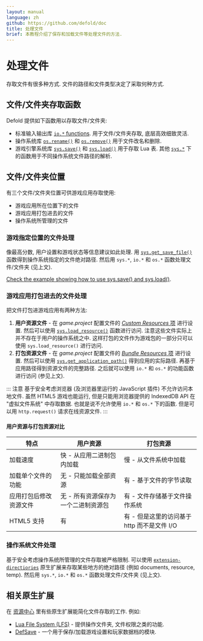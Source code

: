 ```yaml
---
layout: manual
language: zh
github: https://github.com/defold/doc
title: 处理文件
brief: 本教程介绍了保存和加载文件等处理文件的方法.
---
```


# 处理文件
存取文件有很多种方式. 文件的路径和文件类型决定了采取何种方式.

## 文件/文件夹存取函数
Defold 提供如下函数用以存取文件/文件夹:

* 标准输入输出库 [`io.*` functions](https://defold.com/ref/stable/io/). 用于文件/文件夹存取, 底层高效细致灵活.
* 操作系统库 [`os.rename()`](https://defold.com/ref/stable/os/#os.rename:oldname-newname) 和 [`os.remove()`](https://defold.com/ref/stable/os/#os.remove:filename) 用于文件改名和删除.
* 游戏引擎系统库 [`sys.save()`](https://defold.com/ref/stable/sys/#sys.save:filename-table) 和 [`sys.load()`](https://defold.com/ref/stable/sys/#sys.load:filename) 用于存取 Lua 表. 其他 [`sys.*`](https://defold.com/ref/stable/sys/) 下的函数用于不同操作系统文件路径的解析.

## 文件/文件夹位置
有三个文件/文件夹位置可供游戏应用存取使用:

* 游戏应用所在位置下的文件
* 游戏应用打包进去的文件
* 操作系统所管理的文件

### 游戏指定位置的文件处理
像最高分数, 用户设置和游戏状态等信息建议如此处理. 用 [`sys.get_save_file()`](https://defold.com/ref/stable/sys/#sys.get_save_file:application_id-file_name) 函数得到操作系统指定的文件绝对路径. 然后用 `sys.*`, `io.*` 和 `os.*` 函数处理文件/文件夹 (见上文).

[Check the example showing how to use sys.save() and sys.load()](/examples/file/sys_save_load/).

### 游戏应用打包进去的文件处理
把文件打包进游戏应用有两种方法:

1. **用户资源文件** - 在 *game.project* 配置文件的 [*Custom Resources* 项](https://defold.com/zh/manuals/project-settings/#project) 进行设置. 然后可以使用 [`sys.load_resource()`](https://defold.com/ref/sys/#sys.load_resource) 函数进行访问. 注意这些文件实际上并不存在于用户的操作系统之中. 这样打包的文件作为游戏包的一部分只可以使用 `sys.load_resource()` 进行访问.
2. **打包资源文件** - 在 *game.project* 配置文件的 [*Bundle Resources* 项](https://defold.com/zh/manuals/project-settings/#project) 进行设置. 然后可以使用 [`sys.get_application_path()`](https://defold.com/ref/stable/sys/#sys.get_application_path:) 得到应用的实际路径. 再基于应用路径得到资源文件的完整路径. 之后就可以使用 `io.*` 和 `os.*` 的功能函数进行访问 (参见上文).

 ::: 注意
 基于安全考虑浏览器 (及浏览器里运行的 JavaScript 插件) 不允许访问本地文件. 虽然 HTML5 游戏也能运行, 但是只能用浏览器提供的 IndexedDB API 在 "虚拟文件系统" 中存取数据. 也就是说不允许使用 `io.*` 和 `os.*` 下的函数. 但是可以用 `http.request()` 请求在线资源文件.
 :::

#### 用户资源与打包资源对比

| 特点              | 用户资源                          | 打包资源                              |
|-----------------------------|-------------------------------------------|------------------------------------------------|
| 加载速度               | 快 - 从应用二进制包内加载 | 慢 - 从文件系统中加载          |
| 加载单个文件的功能          | 无 - 只能加载全部资源                    | 有 - 基于文件的字节读取           |
| 应用打包后修改资源文件 | 无 - 所有资源保存为一个二进制资源包 | 有 - 文件存储基于文件操作系统    |
| HTML5 支持               | 有                                       | 有 - 但是这里的访问基于 http 而不是文件 I/O |


### 操作系统文件处理
基于安全考虑操作系统所管理的文件存取被严格限制. 可以使用 [`extension-directiories`](https://defold.com/assets/extensiondirectories/) 原生扩展来存取某些地方的绝对路径 (例如 documents, resource, temp). 然后用 `sys.*`, `io.*` 和 `os.*` 函数处理文件/文件夹 (见上文).


## 相关原生扩展
在 [资源中心](https://defold.com/assets/) 里有些原生扩展能简化文件存取的工作. 例如:

* [Lua File System (LFS)](https://defold.com/assets/luafilesystemlfs/) - 提供操作文件夹, 文件权限之类的功能.
* [DefSave](https://defold.com/assets/defsave/) - 一个用于保存/加载游戏设置和玩家数据档的模块.
